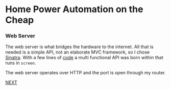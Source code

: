 # Home Power Automation on the Cheap
### Web Server
The web server is what bridges the hardware to the internet. All that is needed is a simple API, not an elaborate MVC framework, so I chose [Sinatra](https://github.com/sinatra/sinatra). With a few lines of [code](/web_server/lightswitch.rb) a multi functional API was born within that runs in `screen`.

The web server operates over HTTP and the port is open through my router.

[NEXT](/docs/web_client.md)
